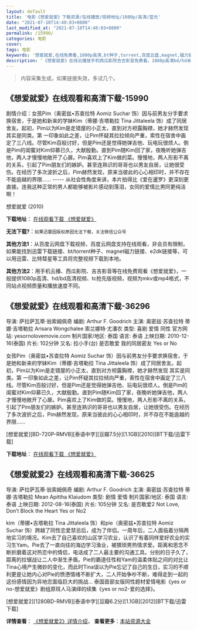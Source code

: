 ```yaml
---
layout: default
title: '电影《想爱就爱》下载资源/在线播放/视频地址/1080p/高清/蓝光'
date: "2021-07-10T14:40:03+0800"
last_modified_at: "2021-07-10T14:40:03+0800"
permalink: /15990/
categories: 电影
cover:
tags: 电影
keywords: '想爱就爱,在线免费看,1080p高清,bt种子,torrent,百度云盘,magnet,磁力链,迅雷下载资源'
description: '《想爱就爱》在线云播放手机西瓜影院吉吉影音免费看，1080p高清bd/hd未删减完整版和tc抢先枪版，mkv/mp4格式，附带bt/torrent种子、magnet/磁力链、百度云盘、网盘资源迅雷下载链接'
---
```


>内容采集生成，如果链接失效，多试几个。


## 《想爱就爱》在线观看和高清下载-15990

剧情介绍：女孩Pim（奥密兹•苏查拉特 Aomiz Suchar 饰）因与前男友分手要求换宿舍，于是她和新来的学妹Kim（蒂娜·吉塔勒拉 Tina Jittaleela 饰）成了同居舍友。起初，Pim以为Kim是走错屋的小正太，直到对方袒露胸襟，她才赫然发现 其实是同类。第 一印象如此之差，让Pim怀疑其拉拉倾向严重，索性在宿舍中画定了三八线。尽管Kim百般讨好，但是Pim还是觉得她弹吉他、玩电玩很烦人。倒是Pim的闺蜜对Kim仰慕已久，大献殷勤。直到Pim随Kim回了家，夜晚听她弹吉他，两人才慢慢地敞开了心扉。Pim喜欢上了Kim做的菜。慢慢地，两人形影不离的关系，引起了Pim朋友们的嫉妒。甚至连熟识的哥哥也以男友自居，让她很受伤。在经历了多次波折之后，Pim赫然发现，原来当彼此的心心相印时，并不存在不能逾越的界限…… ----- 从社会性角度来讲，本片拍得比《爱在暹罗》更深刻更直接。连我这种正常的男人都能够被影片感动到落泪，女同的爱情比男同更纯洁啊！


想爱就爱 (2010)

**下载地址**： [在线观看下载 《想爱就爱》](https://www.btbtdy.me/btdy/dy4295.html) 


**无法下载?**：`如果迅雷因版权原因无法下载，关注微信公众号 `

**其他方法1**：从百度云网盘下载视频，百度云网盘支持在线观看，非会员有限制，如果能找到迅雷下载链接、bt/torrent种子、magnet磁力链接、e2dk链接等，可以用迅雷、比特彗星等工具将完整视频下载到本地。

**其他方法2**：用手机云播、西瓜影院、吉吉影音等在线免费观看《想爱就爱》，一般提供1080p高清、hd/bd高清视频、tc抢先版视频，视频为mkv或mp4格式，不同站点视频质量和播放速度不同。


## 《想爱就爱》在线观看和高清下载-36296

导演: 萨拉萨瓦蒂·翁索姆佩奇 编剧: Arthur F. Goodrich 主演: 奥密兹·苏查拉特 蒂娜·吉塔勒拉 Arisara Wongchalee 索兰娜特·尤潘农 类型: 喜剧 爱情 同性 官方网站: yesornolovemovie.com 制片国家/地区: 泰国 语言: 泰语 上映日期: 2010-12-16(泰国) 片长: 102分钟 又名: 拉小手(台) 是否敢爱 我的同居密友 Yes or No

女孩Pim（奥密兹•苏查拉特 Aomiz Suchar 饰）因与前男友分手要求换宿舍，于是她和新来的学妹Kim（蒂娜·吉塔勒拉 Tina Jittaleela 饰）成了同居舍友。起初，Pim以为Kim是走错屋的小正太，直到对方袒露胸襟，她才赫然发现 其实是同类。第 一印象如此之差，让Pim怀疑其拉拉倾向严重，索性在宿舍中画定了三八线。尽管Kim百般讨好，但是Pim还是觉得她弹吉他、玩电玩很烦人。倒是Pim的闺蜜对Kim仰慕已久，大献殷勤。直到Pim随Kim回了家，夜晚听她弹吉他，两人才慢慢地敞开了心扉。Pim喜欢上了Kim做的菜。慢慢地，两人形影不离的关系，引起了Pim朋友们的嫉妒。甚至连熟识的哥哥也以男友自居，让她很受伤。在经历了多次波折之后，Pim赫然发现，原来当彼此的心心相印时，并不存在不能逾越的界限……


[想爱就爱][BD-720P-RMVB][泰语中字][豆瓣7.5分][1.1GB][2010][BT下载/迅雷下载]

**下载地址**： [在线观看下载 《想爱就爱》](https://www.btdx8.com/torrent/yes_or_no_2010.html) 


## 《想爱就爱2》在线观看和高清下载-36625

导演: 萨拉萨瓦蒂·翁索姆佩奇 编剧: Arthur F. Goodrich 主演: 奥密兹·苏查拉特 蒂娜·吉塔勒拉 Mean Apittha Klaiudom 类型: 剧情 爱情 制片国家/地区: 泰国 语言: 泰语 上映日期: 2012-08-16(泰国) 片长: 105分钟 又名: 是否敢爱2 Not Love, Don’t Block the Heart Yes or No2

kim（蒂娜•吉塔勒拉 Tina Jittaleela 饰）和pie（奥密兹•苏查拉特 Aomiz Suchar 饰）跨越了同性恋爱禁忌后，成为了伴侣。一周年后，二人面临着分隔两地实习的境况。Kim去了自己喜欢的山区学习农业，认识了有着同样爱好农业的实习生Yam。Pie去了一直向往的海边学习渔业，被猥琐男热情求爱。距离和思念不断折磨着这对热恋中的情侣，电话成了二人最主要的沟通工具。分别的日子久了，距离的拉锯战让二人中渐生矛盾。Pie的霸道任性和Yam的温柔体贴之间的对比让Tina心境产生微妙的变化，而此时Tina误以为Pie忘记了自己的生日，实习的不顺利更是让她内心对Pie的愤懑情绪不断扩大，二人开始争吵不断，难得走到一起的这份感情因为异地恋面临巨大的挑战… 泰国首部女版同性题材爱情电影《yes or no-想爱就爱》剧组原班人马演绎的续集《yes or no2-爱的选择》。


[想爱就爱2][1280BD-RMVB][泰语中字][豆瓣6.2分][1.1GB][2012][BT下载/迅雷下载]

**详情查看**： [《想爱就爱2》详情介绍](/movie/36625/)， **查看更多**：[本站资源大全](/movie/t/all/)

